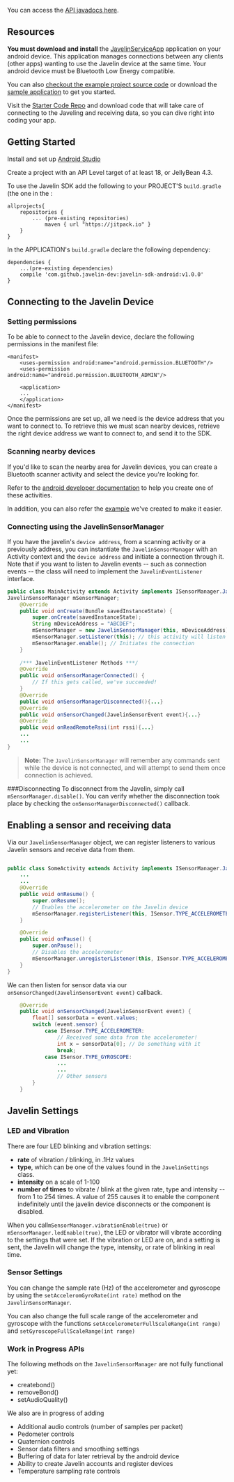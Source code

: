 You can access the [API javadocs here](http://www.javelindevices.com/javelin_docs/index.html).

## Resources
**You must download and install** the [JavelinServiceApp](https://github.com/javelin-dev/javelin-sdk-examples/releases/download/v1.0/JavelinService.apk) application on your android device.
This application manages connections between any clients (other apps) wanting to use the
Javelin device at the same time. Your android device must be Bluetooth Low Energy compatible.

You can also [checkout the example project source code](https://github.com/javelin-dev/javelin-sdk-examples) or download the [sample application](https://github.com/javelin-dev/javelin-sdk-examples/releases/download/v1.0/JavelinExamples.apk) to get you started.

Visit the [Starter Code Repo](https://github.com/javelin-devices/javelin-starter-code) and download code that will take care of connecting to the Javeling and receiving data, so you can dive right into coding your app.

## Getting Started
Install and set up [Android Studio](http://developer.android.com/training/basics/firstapp/index.html)

Create a project with an API Level target of at least 18, or JellyBean 4.3.

To use the Javelin SDK add the following to your PROJECT'S `build.gradle` (the one in the :
```
allprojects{
	repositories {
		... (pre-existing repositories)
    		maven { url "https://jitpack.io" }
	}
}
```
In the APPLICATION's `build.gradle` declare the following dependency:
```
dependencies {
	...(pre-existing dependencies)
	compile 'com.github.javelin-dev:javelin-sdk-android:v1.0.0'
}
```

## Connecting to the Javelin Device
### Setting permissions
To be able to connect to the Javelin device, declare the following permissions in the manifest file:
```
<manifest>
	<uses-permission android:name="android.permission.BLUETOOTH"/>
	<uses-permission android:name="android.permission.BLUETOOTH_ADMIN"/>

	<application>
	...
	</application>
</manifest>
```

Once the permissions are set up, all we need is the device address that you want to connect to. To retrieve this we must scan nearby devices, retrieve the right
device address we want to connect to, and send it to the SDK.


### Scanning nearby devices  <a name="nearby"></a>
If you'd like to scan the nearby area for Javelin devices, you can create a Bluetooth scanner activity and select the device you're looking for.

Refer to the [android developer documentation](https://developer.android.com/guide/topics/connectivity/bluetooth-le.html#find) to help you create one of these activities.

In addition, you can also refer the [example](https://github.com/javelin-dev/javelin-sdk-examples/blob/master/app/src/main/java/com/javelindevices/javelinexamples/ScanActivity.java) we've created to make it easier.

### Connecting using the JavelinSensorManager <a name="autoconnect"></a>

If you have the javelin's `device address`, from a scanning activity or a previously address, you can instantiate the `JavelinSensorManager` with an Activity context and the `device address` and initiate a connection through it. Note that if you want to listen to Javelin events -- such as connection events -- the class will need to implement the `JavelinEventListener` interface.

```java
public class MainActivity extends Activity implements ISensorManager.JavelinEventListener {
JavelinSensorManager mSensorManager;
	@Override
	public void onCreate(Bundle savedInstanceState) {
		super.onCreate(savedInstanceState);
		String mDeviceAddress = "ABCDEF";
		mSensorManager = new JavelinSensorManager(this, mDeviceAddress);
		mSensorManager.setListener(this); // this activity will listen to connection events
		mSensorManager.enable(); // Initiates the connection
	}
	
	/*** JavelinEventListener Methods ***/
	@Override
	public void onSensorManagerConnected() {
		// If this gets called, we've succeeded!
	}
	@Override
	public void onSensorManagerDisconnected(){...}
	@Override
	public void onSensorChanged(JavelinSensorEvent event){...}
	@Override
	public void onReadRemoteRssi(int rssi){...}
	...
	...
}
```


> **Note:** The `JavelinSensorManager` will remember any commands sent while the device is not connected, and will attempt to send them once connection is achieved.


###Disconnecting
To disconnect from the Javelin, simply call `mSensorManager.disable()`. You can verify whether the disconnection took place by checking the `onSensorManagerDisconnected()` callback.



## Enabling a sensor and receiving data
Via our `JavelinSensorManager` object, we can register listeners to various Javelin sensors and receive data from them.
```java

public class SomeActivity extends Activity implements ISensorManager.JavelinEventListener {
	...
	...
	@Override
	public void onResume() {
		super.onResume();
		// Enables the accelerometer on the Javelin device
		mSensorManager.registerListener(this, ISensor.TYPE_ACCELEROMETER);
	}

	@Override
	public void onPause() {
		super.onPause();
		// Disables the accelerometer
		mSensorManager.unregisterListener(this, ISensor.TYPE_ACCELEROMETER);
	}
}
```
We can then listen for sensor data via our `onSensorChanged(JavelinSensorEvent event)` callback.
```java
	@Override
	public void onSensorChanged(JavelinSensorEvent event) {
		float[] sensorData = event.values;
		switch (event.sensor) {
			case ISensor.TYPE_ACCELEROMETER:
				// Received some data from the accelerometer!
				int x = sensorData[0]; // Do something with it
				break;
			case ISensor.TYPE_GYROSCOPE:
				...
				...
				// Other sensors
		}
	}
```

## Javelin Settings
### LED and Vibration

There are four LED blinking and vibration settings:

- **rate** of vibration / blinking, in .1Hz values
- **type**, which can be one of the values found in the `JavelinSettings` class.
- **intensity** on a scale of 1-100
- **number of times** to vibrate / blink at the given rate, type and intensity -- from 1 to 254 times. A value of 255 causes it to enable the component indefinitely until the javelin device disconnects or the component is disabled.

When you call`mSensorManager.vibrationEnable(true)` or `mSensorManager.ledEnable(true)`,  the LED or vibrator will vibrate according to the settings that were set. If the vibration or LED are on, and a setting is sent, the Javelin will change the type, intensity, or rate of blinking in real time.


### Sensor Settings
You can change the sample rate (Hz) of the accelerometer and gyroscope by using the `setAcceleromGyroRate(int rate)` method on the `JavelinSensorManager`.

You can also change the full scale range of the accelerometer and gyroscope with the functions 
`setAccelerometerFullScaleRange(int range)` and `setGyroscopeFullScaleRange(int range)`


### Work in Progress APIs
The following methods on the `JavelinSensorManager` are not fully functional yet:


 - createbond()
 - removeBond()
 - setAudioQuality()
 
We also are in progress of adding


 - Additional audio controls (number of samples per packet)
 - Pedometer controls
 - Quaternion controls
 - Sensor data filters and smoothing settings
 - Buffering of data for later retrieval by the android device
 - Ability to create Javelin accounts and register devices
 - Temperature sampling rate controls
